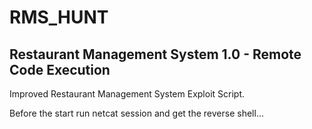 # RMS_HUNT
## Restaurant Management System 1.0 - Remote Code Execution 

Improved Restaurant Management System Exploit Script.

Before the start run netcat session
and get the reverse shell...
